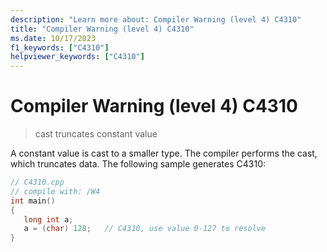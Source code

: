 ```yaml
---
description: "Learn more about: Compiler Warning (level 4) C4310"
title: "Compiler Warning (level 4) C4310"
ms.date: 10/17/2023
f1_keywords: ["C4310"]
helpviewer_keywords: ["C4310"]
---
```

# Compiler Warning (level 4) C4310

> cast truncates constant value

A constant value is cast to a smaller type. The compiler performs the cast, which truncates data. The following sample generates C4310:

```cpp
// C4310.cpp
// compile with: /W4
int main()
{
   long int a;
   a = (char) 128;   // C4310, use value 0-127 to resolve
}
```
